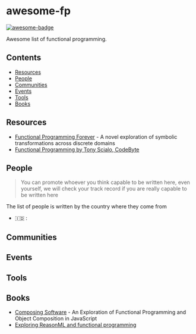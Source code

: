 # awesome-fp

[![awesome-badge](https://awesome.re/badge.svg)](https://awesome.re)

Awesome list of functional programming.

## Contents

- [Resources](#resources)
- [People](#people)
- [Communities](#communities)
- [Events](#events)
- [Tools](#tools)
- [Books](#books)

## Resources

- [Functional Programming Forever](https://slides.com/thomasomans/functional-programming-forever/) - 
A novel exploration of symbolic transformations across discrete domains
- [Functional Programming by Tony Scialo, CodeByte](https://tony-scialo.github.io/slides-functional-programing)

## People

> You can promote whoever you think capable to be written here, even yourself, we will check your track record if you are really capable to be written here

The list of people is written by the country where they come from

- 🇮🇩 :

## Communities

## Events

## Tools

## Books

- [Composing Software](https://leanpub.com/composingsoftware) - An Exploration of Functional Programming and Object Composition in JavaScript
- [Exploring ReasonML and functional programming](http://reasonmlhub.com/exploring-reasonml/)
